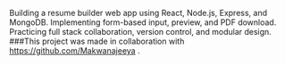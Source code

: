Building a resume builder web app using React, Node.js, Express, and MongoDB. Implementing form-based input, preview, and PDF download. Practicing full stack collaboration, version control, and modular design.
###This project was made in collaboration with https://github.com/Makwanajeeya .
